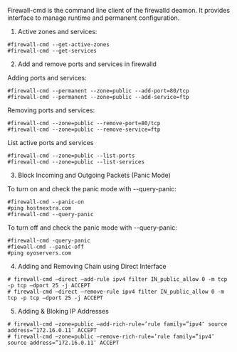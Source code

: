 Firewall-cmd is the command line client of the firewalld deamon. It provides interface to manage runtime and permanent configuration.

1. Active zones and services:
```
#firewall-cmd --get-active-zones
#firewall-cmd --get-services
```

2. Add and remove ports and services in firewalld

Adding ports and services:
```
#firewall-cmd --permanent --zone=public --add-port=80/tcp
#firewall-cmd --permanent --zone=public --add-service=ftp
```

Removing ports and services:
```
#firewall-cmd --zone=public --remove-port=80/tcp
#firewall-cmd --zone=public --remove-service=ftp
```

List active ports and services
```
#firewall-cmd --zone=public --list-ports
#firewall-cmd --zone=public --list-services
```

3. Block Incoming and Outgoing Packets (Panic Mode)

To turn on and check the panic mode with --query-panic:
```
#firewall-cmd --panic-on
#ping hostnextra.com
#firewall-cmd --query-panic
```

To turn off and check the panic mode with --query-panic:
```
#firewall-cmd -query-panic
#fiewall-cmd --panic-off
#ping oyoservers.com
```

4. Adding and Removing Chain using Direct Interface
```
# firewall-cmd –direct –add-rule ipv4 filter IN_public_allow 0 -m tcp -p tcp –dport 25 -j ACCEPT
# firewall-cmd –direct –remove-rule ipv4 filter IN_public_allow 0 -m tcp -p tcp –dport 25 -j ACCEPT
```

5. Adding & Bloking IP Addresses
```
# firewall-cmd –zone=public –add-rich-rule=’rule family=”ipv4″ source address=”172.16.0.11″ ACCEPT
# firewall-cmd –zone=public –remove-rich-rule=’rule family=”ipv4″ source address=”172.16.0.11″ ACCEPT
```

